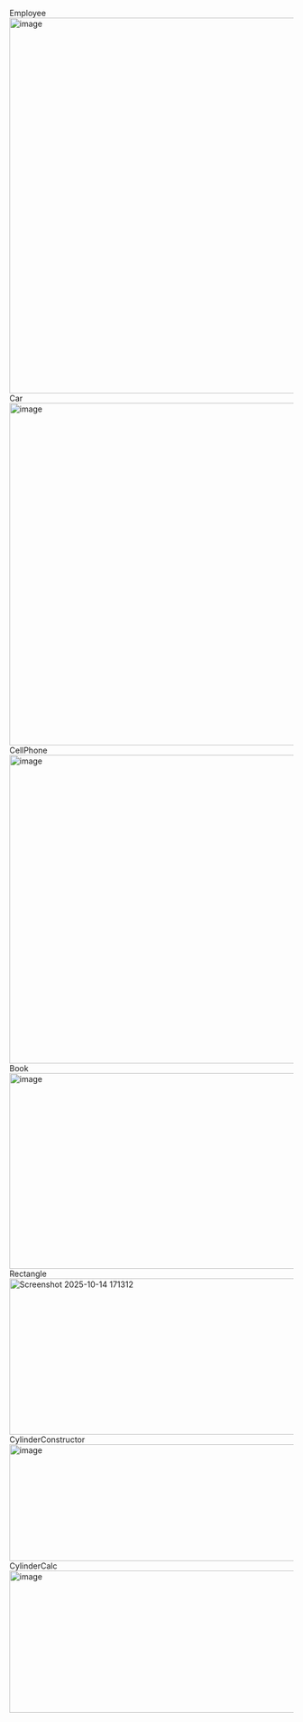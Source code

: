 Employee
<img width="1680" height="666" alt="image" src="https://github.com/user-attachments/assets/0089a886-f9d0-4c6a-bc89-d008a94f2aaf" />
Car 
<img width="1804" height="607" alt="image" src="https://github.com/user-attachments/assets/00b24637-556d-4421-93a3-e9497fc0cbfd" />
CellPhone
<img width="1389" height="547" alt="image" src="https://github.com/user-attachments/assets/9f80aabe-7558-4572-aaa7-7d0c720bf5bc" />
Book
<img width="907" height="347" alt="image" src="https://github.com/user-attachments/assets/33e19c21-9b43-4752-9c60-964160770afb" />
Rectangle
<img width="775" height="277" alt="Screenshot 2025-10-14 171312" src="https://github.com/user-attachments/assets/2233463e-7303-4daa-af31-51073908fb7f" />
CylinderConstructor
<img width="725" height="207" alt="image" src="https://github.com/user-attachments/assets/449c6854-01cf-4965-8459-0dfa41ca06cd" />
CylinderCalc 
<img width="658" height="252" alt="image" src="https://github.com/user-attachments/assets/17dac30e-ecbd-4c65-8bc0-54b5ffda872f" />


